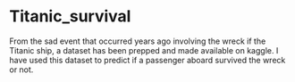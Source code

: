 # Titanic_survival
From the sad event that occurred years ago involving the wreck if the Titanic ship, a dataset has been prepped and made available on kaggle. I have used this dataset to predict if a passenger aboard survived the wreck or not.
